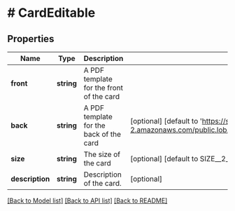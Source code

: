 # # CardEditable

## Properties

Name | Type | Description | Notes
------------ | ------------- | ------------- | -------------
**front** | **string** | A PDF template for the front of the card |
**back** | **string** | A PDF template for the back of the card | [optional] [default to 'https://s3.us-west-2.amazonaws.com/public.lob.com/assets/card_blank_horizontal.pdf']
**size** | **string** | The size of the card | [optional] [default to SIZE__2_125X3_375]
**description** | **string** | Description of the card. | [optional]

[[Back to Model list]](../../README.md#models) [[Back to API list]](../../README.md#endpoints) [[Back to README]](../../README.md)

